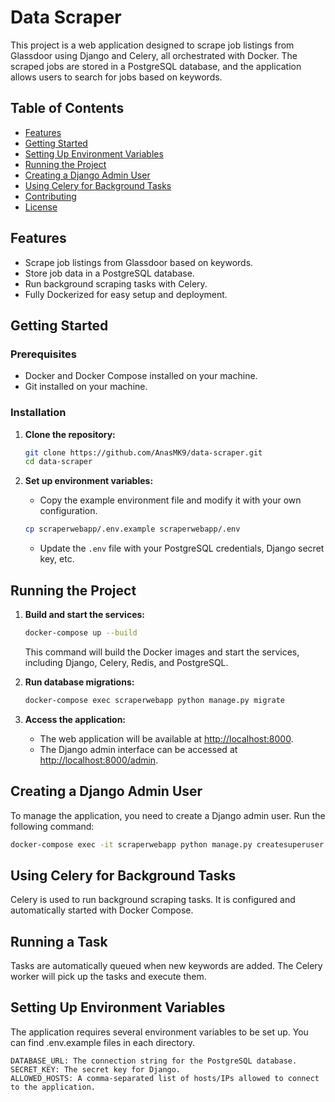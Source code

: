 # Data Scraper

This project is a web application designed to scrape job listings from Glassdoor using Django and Celery, all orchestrated with Docker. The scraped jobs are stored in a PostgreSQL database, and the application allows users to search for jobs based on keywords.

## Table of Contents
- [Features](#features)
- [Getting Started](#getting-started)
- [Setting Up Environment Variables](#setting-up-environment-variables)
- [Running the Project](#running-the-project)
- [Creating a Django Admin User](#creating-a-django-admin-user)
- [Using Celery for Background Tasks](#using-celery-for-background-tasks)
- [Contributing](#contributing)
- [License](#license)

## Features
- Scrape job listings from Glassdoor based on keywords.
- Store job data in a PostgreSQL database.
- Run background scraping tasks with Celery.
- Fully Dockerized for easy setup and deployment.

## Getting Started

### Prerequisites
- Docker and Docker Compose installed on your machine.
- Git installed on your machine.

### Installation
1. **Clone the repository:**
    ```bash
    git clone https://github.com/AnasMK9/data-scraper.git
    cd data-scraper
    ```

2. **Set up environment variables:**
   - Copy the example environment file and modify it with your own configuration.
    ```bash
    cp scraperwebapp/.env.example scraperwebapp/.env
    ```
   - Update the `.env` file with your PostgreSQL credentials, Django secret key, etc.

## Running the Project

1. **Build and start the services:**
    ```bash
    docker-compose up --build
    ```
    This command will build the Docker images and start the services, including Django, Celery, Redis, and PostgreSQL.

2. **Run database migrations:**
    ```bash
    docker-compose exec scraperwebapp python manage.py migrate
    ```

3. **Access the application:**
   - The web application will be available at [http://localhost:8000](http://localhost:8000).
   - The Django admin interface can be accessed at [http://localhost:8000/admin](http://localhost:8000/admin).

## Creating a Django Admin User

To manage the application, you need to create a Django admin user. Run the following command:

```bash
docker-compose exec -it scraperwebapp python manage.py createsuperuser
```

## Using Celery for Background Tasks
Celery is used to run background scraping tasks. It is configured and automatically started with Docker Compose.

## Running a Task
Tasks are automatically queued when new keywords are added. The Celery worker will pick up the tasks and execute them.

## Setting Up Environment Variables
The application requires several environment variables to be set up. You can find .env.example files in each directory.
```
DATABASE_URL: The connection string for the PostgreSQL database.
SECRET_KEY: The secret key for Django.
ALLOWED_HOSTS: A comma-separated list of hosts/IPs allowed to connect to the application.
```

